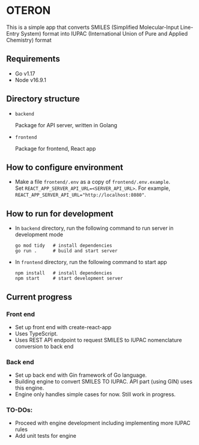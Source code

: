 # OTERON

This is a simple app that converts SMILES (Simplified Molecular-Input Line-Entry System) format into IUPAC (International Union of Pure and Applied Chemistry) format

## Requirements

- Go v1.17
- Node v16.9.1

## Directory structure

- `backend`

  Package for API server, written in Golang

- `frontend`

  Package for frontend, React app

## How to configure environment

- Make a file `frontend/.env` as a copy of `frontend/.env.example`. \
  Set `REACT_APP_SERVER_API_URL=<SERVER_API_URL>`. For example, `REACT_APP_SERVER_API_URL="http://localhost:8080"`.

## How to run for development

- In `backend` directory, run the following command to run server in development mode

  ```
  go mod tidy   # install dependencies
  go run .      # build and start server
  ```

- In `frontend` directory, run the following command to start app

  ```
  npm install   # install dependencies
  npm start     # start development server
  ```

## Current progress

### Front end

- Set up front end with create-react-app
- Uses TypeScript.
- Uses REST API endpoint to request SMILES to IUPAC nomenclature conversion to back end

### Back end

- Set up back end with Gin framework of Go language.
- Building engine to convert SMILES TO IUPAC. API part (using GIN) uses this engine.
- Engine only handles simple cases for now. Still work in progress.

### TO-DOs:

- Proceed with engine development including implementing more IUPAC rules
- Add unit tests for engine

